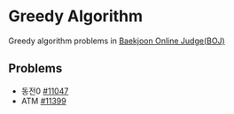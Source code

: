 # Greedy Algorithm

Greedy algorithm problems in [Baekjoon Online Judge(BOJ)](https://www.acmicpc.net/)

## Problems

* 동전0 [#11047](https://www.acmicpc.net/problem/11047)
* ATM [#11399](https://www.acmicpc.net/problem/11399)
